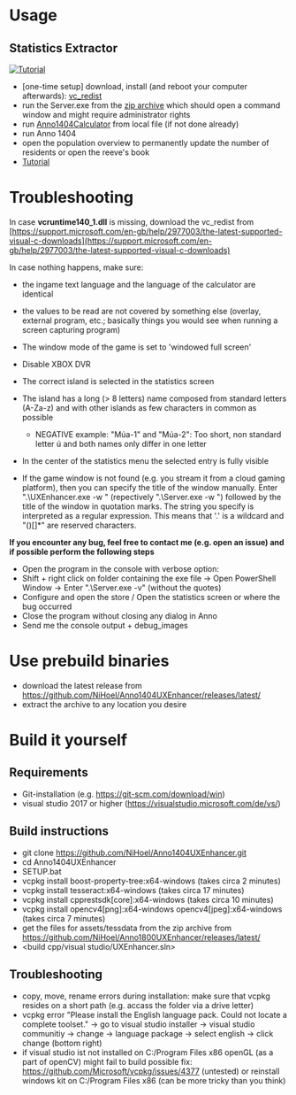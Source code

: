 # Usage

## Statistics Extractor
[![Tutorial](https://raw.githubusercontent.com/NiHoel/Anno1404Calculator/master/CalculatorExtractionScreenshot.png)](https://youtu.be/k4WmgEIkp4s)

- [one-time setup] download, install (and reboot your computer afterwards): [vc_redist](https://support.microsoft.com/en-gb/help/2977003/the-latest-supported-visual-c-downloads)
- run the Server.exe from the [zip archive](https://github.com/NiHoel/Anno1404UXEnhancer/releases/latest/) which should open a command window and might require administrator rights
- run [Anno1404Calculator](https://github.com/NiHoel/Anno1404Calculator/releases/latest/) from local file (if not done already)
- run Anno 1404
- open the population overview to permanently update the number of residents or open the reeve's book
- [Tutorial](https://youtu.be/k4WmgEIkp4s)


# Troubleshooting
In case **vcruntime140_1.dll** is missing, download the vc_redist from [https://support.microsoft.com/en-gb/help/2977003/the-latest-supported-visual-c-downloads](https://support.microsoft.com/en-gb/help/2977003/the-latest-supported-visual-c-downloads)

In case nothing happens, make sure:
- the ingame text language and the language of the calculator are identical
- the values to be read are not covered by something else (overlay, external program, etc.; basically things you would see when running a screen capturing program)
- The window mode of the game is set to 'windowed full screen'
- Disable XBOX DVR 
- The correct island is selected in the statistics screen
- The island has a long (> 8 letters) name composed from standard letters (A-Za-z) and with other islands as few characters in common as possible
  - NEGATIVE example: "Múa-1" and "Múa-2": Too short, non standard letter ú and both names only differ in one letter
- In the center of the statistics menu the selected entry is fully visible

- If the game window is not found (e.g. you stream it from a cloud gaming platform), then you can specify the title of the window manually. Enter ".\UXEnhancer.exe -w " (repectively ".\Server.exe -w ") followed by the title of the window in quotation marks. The string you specify is interpreted as a regular expression. This means that '.' is a wildcard and "()[]*\" are reserved characters.

**If you encounter any bug, feel free to contact me (e.g. open an issue) and if possible perform the following steps**
- Open the program in the console with verbose option:
- Shift + right click on folder containing the exe file -> Open PowerShell Window -> Enter ".\Server.exe -v" (without the quotes)
- Configure and open the store / Open the statistics screen or where the bug occurred
- Close the program without closing any dialog in Anno
- Send me the console output + debug_images


# Use prebuild binaries
- download the latest release from https://github.com/NiHoel/Anno1404UXEnhancer/releases/latest/
- extract the archive to any location you desire

# Build it yourself 
## Requirements
- Git-installation (e.g. https://git-scm.com/download/win)
- visual studio 2017 or higher (https://visualstudio.microsoft.com/de/vs/)
	
## Build instructions
- git clone https://github.com/NiHoel/Anno1404UXEnhancer.git
- cd Anno1404UXEnhancer
- SETUP.bat
- vcpkg install boost-property-tree:x64-windows (takes circa 2 minutes)
- vcpkg install tesseract:x64-windows (takes circa 17 minutes)
- vcpkg install cpprestsdk[core]:x64-windows (takes circa 10 minutes)
- vcpkg install opencv4[png]:x64-windows opencv4[jpeg]:x64-windows (takes circa 7 minutes)
- get the files for assets/tessdata from the zip archive from https://github.com/NiHoel/Anno1800UXEnhancer/releases/latest/
- <build cpp/visual studio/UXEnhancer.sln>
			
## Troubleshooting 
- copy, move, rename errors during installation: make sure that vcpkg resides on a short path (e.g. accass the folder via a drive letter)
- vcpkg error "Please install the English language pack. Could not locate a complete toolset."
-> go to visual studio installer -> visual studio communitiy -> change -> language package
-> select english -> click change (bottom right)
- if visual studio ist not installed on C:/Program Files x86 openGL (as a part of openCV) might fail to build
possible fix: https://github.com/Microsoft/vcpkg/issues/4377 (untested)	
or reinstall windows kit on C:/Program Files x86 (can be more tricky than you think)
	
